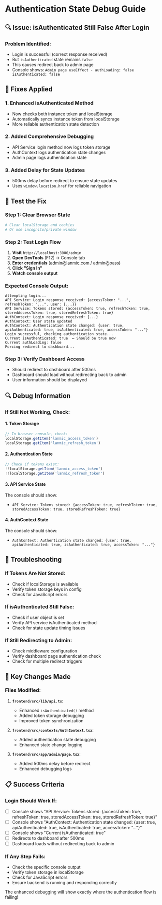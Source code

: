 # Authentication State Debug Guide

## 🔍 Issue: isAuthenticated Still False After Login

### **Problem Identified:**
- Login is successful (correct response received)
- But `isAuthenticated` state remains `false`
- This causes redirect back to admin page
- Console shows: `Admin page useEffect - authLoading: false isAuthenticated: false`

## 🔧 Fixes Applied

### **1. Enhanced isAuthenticated Method**
- Now checks both instance token and localStorage
- Automatically syncs instance token from localStorage
- More reliable authentication state detection

### **2. Added Comprehensive Debugging**
- API Service login method now logs token storage
- AuthContext logs authentication state changes
- Admin page logs authentication state

### **3. Added Delay for State Updates**
- 500ms delay before redirect to ensure state updates
- Uses `window.location.href` for reliable navigation

## 🧪 Test the Fix

### **Step 1: Clear Browser State**
```bash
# Clear localStorage and cookies
# Or use incognito/private window
```

### **Step 2: Test Login Flow**
1. **Visit** `http://localhost:3000/admin`
2. **Open DevTools** (F12) → Console tab
3. **Enter credentials** (admin@lanmic.com / admin@pass)
4. **Click "Sign In"**
5. **Watch console output**

### **Expected Console Output:**
```
Attempting login...
API Service: Login response received: {accessToken: "...", refreshToken: "...", user: {...}}
API Service: Tokens stored: {accessToken: true, refreshToken: true, storedAccessToken: true, storedRefreshToken: true}
AuthContext: Login response received: {...}
AuthContext: User state updated
AuthContext: Authentication state changed: {user: true, apiAuthenticated: true, isAuthenticated: true, accessToken: "..."}
Login successful, checking authentication state...
Current isAuthenticated: true  ← Should be true now
Current authLoading: false
Forcing redirect to dashboard...
```

### **Step 3: Verify Dashboard Access**
- Should redirect to dashboard after 500ms
- Dashboard should load without redirecting back to admin
- User information should be displayed

## 🔍 Debug Information

### **If Still Not Working, Check:**

#### **1. Token Storage**
```javascript
// In browser console, check:
localStorage.getItem('lanmic_access_token')
localStorage.getItem('lanmic_refresh_token')
```

#### **2. Authentication State**
```javascript
// Check if tokens exist:
!!localStorage.getItem('lanmic_access_token')
!!localStorage.getItem('lanmic_refresh_token')
```

#### **3. API Service State**
The console should show:
- `API Service: Tokens stored: {accessToken: true, refreshToken: true, storedAccessToken: true, storedRefreshToken: true}`

#### **4. AuthContext State**
The console should show:
- `AuthContext: Authentication state changed: {user: true, apiAuthenticated: true, isAuthenticated: true, accessToken: "..."}`

## 🚨 Troubleshooting

### **If Tokens Are Not Stored:**
- Check if localStorage is available
- Verify token storage keys in config
- Check for JavaScript errors

### **If isAuthenticated Still False:**
- Check if user object is set
- Verify API service isAuthenticated method
- Check for state update timing issues

### **If Still Redirecting to Admin:**
- Check middleware configuration
- Verify dashboard page authentication check
- Check for multiple redirect triggers

## 🎯 Key Changes Made

### **Files Modified:**
1. **`frontend/src/lib/api.ts`**:
   - Enhanced `isAuthenticated()` method
   - Added token storage debugging
   - Improved token synchronization

2. **`frontend/src/contexts/AuthContext.tsx`**:
   - Added authentication state debugging
   - Enhanced state change logging

3. **`frontend/src/app/admin/page.tsx`**:
   - Added 500ms delay before redirect
   - Enhanced debugging logs

## 📋 Success Criteria

### **Login Should Work If:**
- [ ] Console shows "API Service: Tokens stored: {accessToken: true, refreshToken: true, storedAccessToken: true, storedRefreshToken: true}"
- [ ] Console shows "AuthContext: Authentication state changed: {user: true, apiAuthenticated: true, isAuthenticated: true, accessToken: "..."}"
- [ ] Console shows "Current isAuthenticated: true"
- [ ] Redirects to dashboard after 500ms
- [ ] Dashboard loads without redirecting back to admin

### **If Any Step Fails:**
- Check the specific console output
- Verify token storage in localStorage
- Check for JavaScript errors
- Ensure backend is running and responding correctly

The enhanced debugging will show exactly where the authentication flow is failing!

